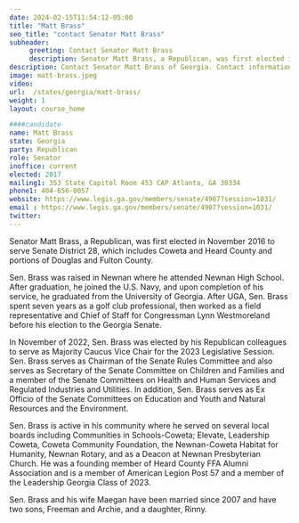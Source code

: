 ```yaml
---
date: 2024-02-15T11:54:12-05:00
title: "Matt Brass"
seo_title: "contact Senator Matt Brass"
subheader:
     greeting: Contact Senator Matt Brass
     description: Senator Matt Brass, a Republican, was first elected in November 2016 to serve Senate District 28, which includes Coweta and Heard County and portions of Douglas and Fulton County.
description: Contact Senator Matt Brass of Georgia. Contact information for Matt Brass includes email address, phone number, and mailing address.
image: matt-brass.jpeg
video:
url:  /states/georgia/matt-brass/
weight: 1
layout: course_home

####candidate
name: Matt Brass
state: Georgia
party: Republican
role: Senator
inoffice: current
elected: 2017
mailing1: 353 State Capitol Room 453 CAP Atlanta, GA 30334
phone1: 404-656-0057
website: https://www.legis.ga.gov/members/senate/4907?session=1031/
email : https://www.legis.ga.gov/members/senate/4907?session=1031/
twitter:
---
```


Senator Matt Brass, a Republican, was first elected in November 2016 to serve Senate District 28, which includes Coweta and Heard County and portions of Douglas and Fulton County.

Sen. Brass was raised in Newnan where he attended Newnan High School. After graduation, he joined the U.S. Navy, and upon completion of his service, he graduated from the University of Georgia. After UGA, Sen. Brass spent seven years as a golf club professional, then worked as a field representative and Chief of Staff for Congressman Lynn Westmoreland before his election to the Georgia Senate.

In November of 2022, Sen. Brass was elected by his Republican colleagues to serve as Majority Caucus Vice Chair for the 2023 Legislative Session. Sen. Brass serves as Chairman of the Senate Rules Committee and also serves as Secretary of the Senate Committee on Children and Families and a member of the Senate Committees on Health and Human Services and Regulated Industries and Utilities. In addition, Sen. Brass serves as Ex Officio of the Senate Committees on Education and Youth and Natural Resources and the Environment.

Sen. Brass is active in his community where he served on several local boards including Communities in Schools-Coweta; Elevate, Leadership Coweta, Coweta Community Foundation, the Newnan-Coweta Habitat for Humanity, Newnan Rotary, and as a Deacon at Newnan Presbyterian Church. He was a founding member of Heard County FFA Alumni Association and is a member of American Legion Post 57 and a member of the Leadership Georgia Class of 2023.

Sen. Brass and his wife Maegan have been married since 2007 and have two sons, Freeman and Archie, and a daughter, Rinny.
